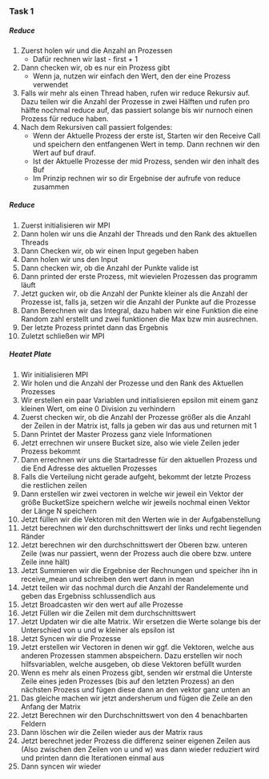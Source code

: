 ### Task 1
##### Reduce
1. Zuerst holen wir und die Anzahl an Prozessen
	- Dafür rechnen wir last - first + 1
2. Dann checken wir, ob es nur ein Prozess gibt
	- Wenn ja, nutzen wir einfach den Wert, den der eine Prozess verwendet
3. Falls wir mehr als einen Thread haben, rufen wir reduce Rekursiv auf. Dazu teilen wir die Anzahl der Prozesse in zwei Hälften und rufen pro hälfte nochmal reduce auf, das passiert solange bis wir nurnoch einen Prozess für reduce haben.
4. Nach dem Rekursiven call passiert folgendes:
	- Wenn der Aktuelle Prozess der erste ist, Starten wir den Receive Call und speichern den entfangenen Wert in temp. Dann rechnen wir den Wert auf buf drauf.
	- Ist der Aktuelle Prozesse der mid Prozess, senden wir den inhalt des Buf
	- Im Prinzip rechnen wir so dir Ergebnise der aufrufe von reduce zusammen

##### Reduce
1. Zuerst initialisieren wir MPI
2. Dann holen wir uns die Anzahl der Threads und den Rank des aktuellen Threads
3. Dann Checken wir, ob wir einen Input gegeben haben
4. Dann holen wir uns den Input
5. Dann checken wir, ob die Anzahl der Punkte valide ist
6. Dann printed der erste Prozess, mit wievielen Prozessen das programm läuft
7. Jetzt gucken wir, ob die Anzahl der Punkte kleiner als die Anzahl der Prozesse ist, falls ja, setzen wir die Anzahl der Punkte auf die Prozesse
8. Dann Berechnen wir das Integral, dazu haben wir eine Funktion die eine Random zahl erstellt und zwei funktionen die Max bzw min ausrechnen.
9. Der letzte Prozess printet dann das Ergebnis
10. Zuletzt schließen wir MPI

##### Heatet Plate
1. Wir initialisieren MPI
2. Wir holen und die Anzahl der Prozesse und den Rank des Aktuellen Prozesses
3. Wir erstellen ein paar Variablen und initialisieren epsilon mit einem ganz kleinen Wert, om eine 0 Division zu verhindern
4. Zuerst checken wir, ob die Anzahl der Prozesse größer als die Anzahl der Zeilen in der Matrix ist, falls ja geben wir das aus und returnen mit 1
5. Dann Printet der Master Prozess ganz viele Informationen
6. Jetzt errechnen wir unsere Bucket size, also wie viele Zeilen jeder Prozess bekommt
7. Dann errechnen wir uns die Startadresse für den aktuellen Prozess und die End Adresse des aktuellen Prozesses
8. Falls die Verteilung nicht gerade aufgeht, bekommt der letzte Prozess die restlichen zeilen
10. Dann erstellen wir zwei vectoren in welche wir jeweil ein Vektor der größe BucketSize speichern welche wir jeweils nochmal einen Vektor der Länge N speichern
11. Jetzt füllen wir die Vektoren mit den Werten wie in der Aufgabenstellung
12. Jetzt berechnen wir den durchschnittswert der links und recht liegenden Ränder
13. Jetzt berechnen wir den durchschnittswert der Oberen bzw. unteren Zeile (was nur passiert, wenn der Prozess auch die obere bzw. untere Zeile inne hält)
14. Jetzt Summieren wir die Ergebnise der Rechnungen und speicher ihn in receive_mean und schreiben den wert dann in mean
15. Jetzt teilen wir das nochmal durch die Anzahl der Randelemente und geben das Ergebniss schlussendlich aus
16. Jetzt Broadcasten wir den wert auf alle Prozesse 
17. Jetzt Füllen wir die Zeilen mit dem durchschnittswert
18. Jetzt Updaten wir die alte Matrix. Wir ersetzen die Werte solange bis der Unterschied von u und w kleiner als epsilon ist
19. Jetzt Syncen wir die Prozesse
20. Jetzt erstellen wir Vectoren in denen wir ggf. die Vektoren, welche aus anderen Prozessen stammen abspeichern. Dazu erstellen wir noch hilfsvariablen, welche ausgeben, ob diese Vektoren befüllt wurden
21. Wenn es mehr als einen Prozess gibt, senden wir erstmal die Unterste Zeile eines jeden Prozesses (bis auf den letzten Prozess) an den nächsten Prozess und fügen diese dann an den vektor ganz unten an
22. Das gleiche machen wir jetzt andersherum und fügen die Zeile an den Anfang der Matrix
24. Jetzt Berechnen wir den Durchschnittswert von den 4 benachbarten Feldern
25. Dann löschen wir die Zeilen wieder aus der Matrix raus
26. Jetzt berechnet jeder Prozess die differenz seiner eigenen Zeilen aus (Also zwischen den Zeilen von u und w) was dann wieder reduziert wird und printen dann die Iterationen einmal aus
27. Dann syncen wir wieder
